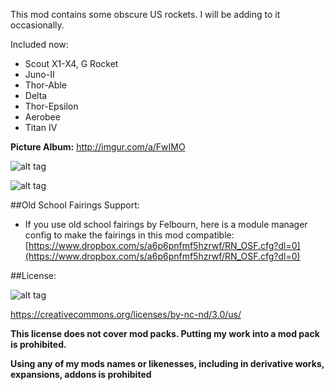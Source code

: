 This mod contains some obscure US rockets. I will be adding to it occasionally.

Included now:

* Scout X1-X4, G Rocket
* Juno-II
* Thor-Able
* Delta
* Thor-Epsilon
* Aerobee
* Titan IV

**Picture Album:** http://imgur.com/a/FwIMO

![alt tag](http://i.imgur.com/faOQg5U.png)

![alt tag](http://i.imgur.com/vF8OQYJ.png)

##Old School Fairings Support:
* If you use old school fairings by Felbourn, here is a module manager config to make the fairings in this mod compatible: [https://www.dropbox.com/s/a6p6pnfmf5hzrwf/RN_OSF.cfg?dl=0](https://www.dropbox.com/s/a6p6pnfmf5hzrwf/RN_OSF.cfg?dl=0)

##License:

![alt tag](https://licensebuttons.net/l/by-nc-nd/3.0/88x31.png)

https://creativecommons.org/licenses/by-nc-nd/3.0/us/


**This license does not cover mod packs. Putting my work into a mod pack is prohibited.**

**Using any of my mods names or likenesses, including in derivative works, expansions, addons is prohibited**
